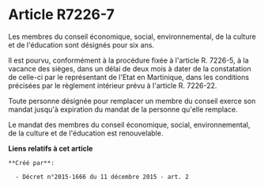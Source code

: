 # Article R7226-7

Les membres du conseil économique, social, environnemental, de la culture et de l'éducation sont désignés pour six ans. 

Il est pourvu, conformément à la procédure fixée à l'article R. 7226-5, à la vacance des sièges, dans un délai de deux mois à
dater de la constatation de celle-ci par le représentant de l'Etat en Martinique, dans les conditions précisées par le
règlement intérieur prévu à l'article R. 7226-22. 

Toute personne désignée pour remplacer un membre du conseil exerce son mandat jusqu'à expiration du mandat de la personne
qu'elle remplace. 

Le mandat des membres du conseil économique, social, environnemental, de la culture et de l'éducation est renouvelable.

**Liens relatifs à cet article**

	**Créé par**:

	  - Décret n°2015-1666 du 11 décembre 2015 - art. 2

